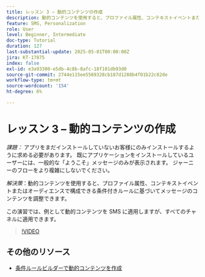 ```yaml
---
title: レッスン 3 – 動的コンテンツの作成
description: 動的コンテンツを使用すると、プロファイル属性、コンテキストイベントまたはオーディエンスで構成できる条件付きルールに基づいてメッセージのコンテンツを調整できます。 この演習では、SMS に動的コンテンツを適用します。
feature: SMS, Personalization
role: User
level: Beginner, Intermediate
doc-type: Tutorial
duration: 127
last-substantial-update: 2025-05-01T00:00:00Z
jira: KT-17875
index: false
exl-id: e3a93300-e5db-4c8b-8afc-18f101db93d0
source-git-commit: 2744e115ee5569328cb187d1288b4f01b22c82de
workflow-type: tm+mt
source-wordcount: '154'
ht-degree: 6%

---
```


# レッスン 3 – 動的コンテンツの作成

*課題：* アプリをまだインストールしていないお客様にのみインストールするように求める必要があります。 既にアプリケーションをインストールしているユーザーには、一般的な「ようこそ」メッセージのみが表示されます。 ジャーニーのフローをより複雑にしないでください。 

*解決策*：動的コンテンツを使用すると、プロファイル属性、コンテキストイベントまたはオーディエンスで構成できる条件付きルールに基づいてメッセージのコンテンツを調整できます。 

この演習では、例として動的コンテンツを SMS に適用しますが、すべてのチャネルに適用できます。

>[!VIDEO](https://video.tv.adobe.com/v/3457913/?learn=on&enablevpops)

## その他のリソース

* [条件ルールビルダーで動的コンテンツを作成](/help/personalize-content/create-dynamic-content.md)
